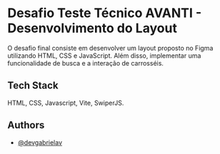 
# Desafio Teste Técnico AVANTI - Desenvolvimento do Layout 

O desafio final consiste em desenvolver um layout proposto no Figma utilizando HTML, CSS e JavaScript. Além disso, implementar uma funcionalidade de busca e a interação de carrosséis.

## Tech Stack

HTML, CSS, Javascript, Vite, SwiperJS.



## Authors

- [@devgabrielav](https://github.com/devgabrielav)


